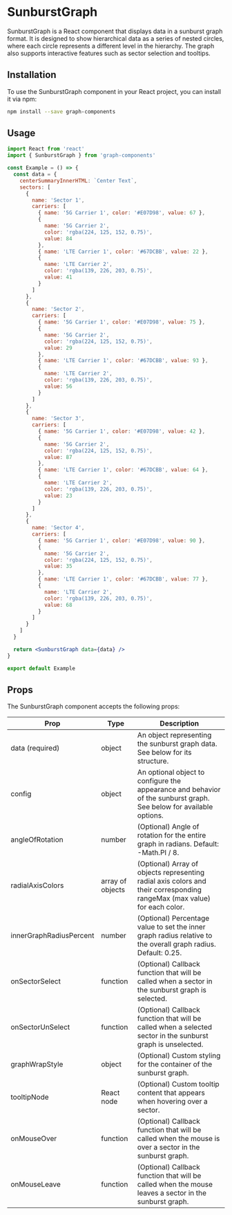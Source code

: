 # SunburstGraph

SunburstGraph is a React component that displays data in a sunburst graph format. It is designed to show hierarchical data as a series of nested circles, where each circle represents a different level in the hierarchy. The graph also supports interactive features such as sector selection and tooltips.

## Installation

To use the SunburstGraph component in your React project, you can install it via npm:

```bash
npm install --save graph-components
```

## Usage

```jsx
import React from 'react'
import { SunburstGraph } from 'graph-components'

const Example = () => {
  const data = {
    centerSummaryInnerHTML: `Center Text`,
    sectors: [
      {
        name: 'Sector 1',
        carriers: [
          { name: '5G Carrier 1', color: '#E07D98', value: 67 },
          {
            name: '5G Carrier 2',
            color: 'rgba(224, 125, 152, 0.75)',
            value: 84
          },
          { name: 'LTE Carrier 1', color: '#67DCBB', value: 22 },
          {
            name: 'LTE Carrier 2',
            color: 'rgba(139, 226, 203, 0.75)',
            value: 41
          }
        ]
      },
      {
        name: 'Sector 2',
        carriers: [
          { name: '5G Carrier 1', color: '#E07D98', value: 75 },
          {
            name: '5G Carrier 2',
            color: 'rgba(224, 125, 152, 0.75)',
            value: 29
          },
          { name: 'LTE Carrier 1', color: '#67DCBB', value: 93 },
          {
            name: 'LTE Carrier 2',
            color: 'rgba(139, 226, 203, 0.75)',
            value: 56
          }
        ]
      },
      {
        name: 'Sector 3',
        carriers: [
          { name: '5G Carrier 1', color: '#E07D98', value: 42 },
          {
            name: '5G Carrier 2',
            color: 'rgba(224, 125, 152, 0.75)',
            value: 87
          },
          { name: 'LTE Carrier 1', color: '#67DCBB', value: 64 },
          {
            name: 'LTE Carrier 2',
            color: 'rgba(139, 226, 203, 0.75)',
            value: 23
          }
        ]
      },
      {
        name: 'Sector 4',
        carriers: [
          { name: '5G Carrier 1', color: '#E07D98', value: 90 },
          {
            name: '5G Carrier 2',
            color: 'rgba(224, 125, 152, 0.75)',
            value: 35
          },
          { name: 'LTE Carrier 1', color: '#67DCBB', value: 77 },
          {
            name: 'LTE Carrier 2',
            color: 'rgba(139, 226, 203, 0.75)',
            value: 68
          }
        ]
      }
    ]
  }

  return <SunburstGraph data={data} />
}

export default Example
```

## Props

The SunburstGraph component accepts the following props:

| Prop                    | Type             | Description                                                                                                              |
| ----------------------- | ---------------- | ------------------------------------------------------------------------------------------------------------------------ |
| data (required)         | object           | An object representing the sunburst graph data. See below for its structure.                                             |
| config                  | object           | An optional object to configure the appearance and behavior of the sunburst graph. See below for available options.      |
| angleOfRotation         | number           | (Optional) Angle of rotation for the entire graph in radians. Default: -Math.PI / 8.                                     |
| radialAxisColors        | array of objects | (Optional) Array of objects representing radial axis colors and their corresponding rangeMax (max value) for each color. |
| innerGraphRadiusPercent | number           | (Optional) Percentage value to set the inner graph radius relative to the overall graph radius. Default: 0.25.           |
| onSectorSelect          | function         | (Optional) Callback function that will be called when a sector in the sunburst graph is selected.                        |
| onSectorUnSelect        | function         | (Optional) Callback function that will be called when a selected sector in the sunburst graph is unselected.             |
| graphWrapStyle          | object           | (Optional) Custom styling for the container of the sunburst graph.                                                       |
| tooltipNode             | React node       | (Optional) Custom tooltip content that appears when hovering over a sector.                                              |
| onMouseOver             | function         | (Optional) Callback function that will be called when the mouse is over a sector in the sunburst graph.                  |
| onMouseLeave            | function         | (Optional) Callback function that will be called when the mouse leaves a sector in the sunburst graph.                   |

